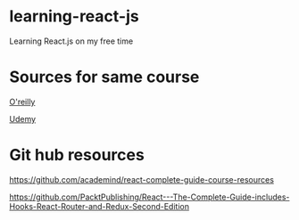 # learning-react-js
Learning React.js on my free time

# Sources for same course
[O'reilly](https://learning.oreilly.com/course/react-the/9781801812603/) 


[Udemy](https://www.udemy.com/course/react-the-complete-guide-incl-redux/?srsltid=AfmBOoqj2dadd0oUP7RyBGhJg8Pyys026VXwSEQPyUYExy6NUUagT_pA&couponCode=2021PM25)

# Git hub resources
https://github.com/academind/react-complete-guide-course-resources


https://github.com/PacktPublishing/React---The-Complete-Guide-includes-Hooks-React-Router-and-Redux-Second-Edition